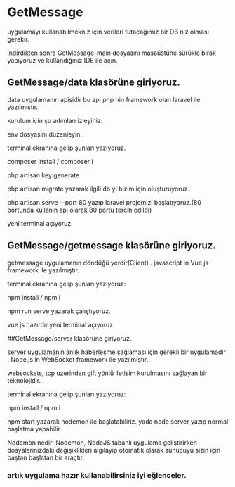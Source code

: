 # GetMessage



uygulamayı kullanabilmekniz için verileri tutacağımız bir DB niz olması gerekir.

indirdikten sonra GetMessage-main dosyasını masaüstüne sürükle bırak yapıyoruz ve kullandığınız IDE ile açın.



## GetMessage/data  klasörüne giriyoruz.

data uygulamanın apisidir bu api php nin framework olan laravel ile yazılmıştır.

kurulum için şu adımları izleyiniz:

env dosyasını düzenleyin.

terminal ekranına gelip şunları yazıyoruz.

composer install / composer i 

php artisan key:generate 

php artisan migrate yazarak ilgili db yi bizim için oluşturuyoruz.

php artisan serve --port 80 yazıp laravel projemizi başlatıyoruz.(80 portunda kullanın api olarak 80 portu tercih edildi)

yeni terminal açıyoruz.


## GetMessage/getmessage  klasörüne giriyoruz.

getmessage uygulamanın döndüğü yerdir(Client) . javascript in Vue.js  framework ile yazılmıştır.

terminal ekranına gelip şunları yazıyoruz:

npm install / npm i

npm run serve yazarak çalıştıyoruz.

vue js hazırdır.yeni terminal açıyoruz.


##GetMessage/server  klasörüne giriyoruz.

server uygulamanın anlık haberleşme sağlaması için gerekli bir uygulamadır  . Node.js in WebSocket framework ile yazılmıştır.

websockets, tcp uzerinden çift yönlü iletisim kurulmasını sağlayan bir teknolojidir.

terminal ekranına gelip şunları yazıyoruz:

npm install / npm i

npm start yazarak nodemon ile başlatabiliriz. yada node server yazıp normal başlatma yapabilir.

Nodemon nedir: Nodemon, NodeJS tabanlı uygulama geliştirirken dosyalarınızdaki değişiklikleri algılayıp otomatik olarak sunucuyu sizin için baştan başlatan bir araçtır.

###  artık uygulama hazır kullanabilirsiniz iyi eğlenceler.





 
